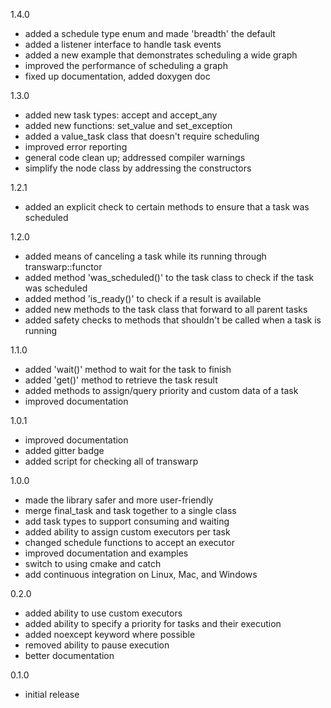 1.4.0

- added a schedule type enum and made 'breadth' the default
- added a listener interface to handle task events
- added a new example that demonstrates scheduling a wide graph
- improved the performance of scheduling a graph
- fixed up documentation, added doxygen doc

1.3.0

- added new task types: accept and accept_any
- added new functions: set_value and set_exception
- added a value_task class that doesn't require scheduling
- improved error reporting 
- general code clean up; addressed compiler warnings
- simplify the node class by addressing the constructors

1.2.1

- added an explicit check to certain methods to ensure that a task was scheduled 

1.2.0

- added means of canceling a task while its running through transwarp::functor
- added method 'was_scheduled()' to the task class to check if the task was scheduled
- added method 'is_ready()' to check if a result is available
- added new methods to the task class that forward to all parent tasks
- added safety checks to methods that shouldn't be called when a task is running

1.1.0

- added 'wait()' method to wait for the task to finish
- added 'get()' method to retrieve the task result
- added methods to assign/query priority and custom data of a task
- improved documentation

1.0.1

- improved documentation
- added gitter badge
- added script for checking all of transwarp

1.0.0

- made the library safer and more user-friendly
- merge final_task and task together to a single class
- add task types to support consuming and waiting
- added ability to assign custom executors per task
- changed schedule functions to accept an executor
- improved documentation and examples
- switch to using cmake and catch
- add continuous integration on Linux, Mac, and Windows

0.2.0

- added ability to use custom executors
- added ability to specify a priority for tasks and their execution
- added noexcept keyword where possible
- removed ability to pause execution
- better documentation

0.1.0

- initial release
